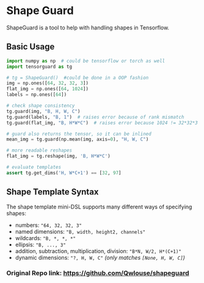 # Shape Guard

ShapeGuard is a tool to help with handling shapes in Tensorflow.



## Basic Usage

```python
import numpy as np  # could be tensorflow or torch as well
import tensorguard as tg

# tg = ShapeGuard()  #could be done in a OOP fashion
img = np.ones([64, 32, 32, 3])
flat_img = np.ones([64, 1024])
labels = np.ones([64])

# check shape consistency
tg.guard(img, "B, H, W, C")
tg.guard(labels, "B, 1")  # raises error because of rank mismatch
tg.guard(flat_img, "B, H*W*C")  # raises error because 1024 != 32*32*3

# guard also returns the tensor, so it can be inlined
mean_img = tg.guard(np.mean(img, axis=0), "H, W, C")

# more readable reshapes
flat_img = tg.reshape(img, 'B, H*W*C')

# evaluate templates
assert tg.get_dims('H, W*C+1') == [32, 97]

```


## Shape Template Syntax
The shape template mini-DSL supports many different ways of specifying shapes:

  * numbers: `"64, 32, 32, 3"`
  * named dimensions: `"B, width, height2, channels"`
  * wildcards: `"B, *, *, *"`
  * ellipsis: `"B, ..., 3"`
  * addition, subtraction, multiplication, division: `"B*N, W/2, H*(C+1)"`
  * dynamic dimensions: `"?, H, W, C"`  *(only matches `[None, H, W, C]`)*

### Original Repo link: https://github.com/Qwlouse/shapeguard

